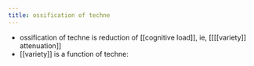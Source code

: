 ```yaml
---
title: ossification of techne
---
```


- ossification of techne is reduction of [[cognitive load]], ie, [[[[variety]] attenuation]]
- [[variety]] is a function of techne: